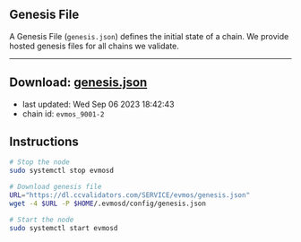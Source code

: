 ## Genesis File
A Genesis File (`genesis.json`) defines the initial state of a chain. We provide hosted genesis files for all chains we validate.

---
**Download: [genesis.json](https://dl.ccvalidators.com/SERVICE/evmos/genesis.json)**
---

- last updated: Wed Sep 06 2023 18:42:43
- chain id: `evmos_9001-2`

## Instructions
```sh
# Stop the node
sudo systemctl stop evmosd

# Download genesis file
URL="https://dl.ccvalidators.com/SERVICE/evmos/genesis.json"
wget -4 $URL -P $HOME/.evmosd/config/genesis.json

# Start the node
sudo systemctl start evmosd
```
